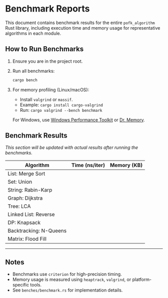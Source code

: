# Benchmark Reports

This document contains benchmark results for the entire `pofk_algorithm` Rust library, including execution time and memory usage for representative algorithms in each module.

## How to Run Benchmarks

1. Ensure you are in the project root.
2. Run all benchmarks:
   ```sh
   cargo bench
   ```
3. For memory profiling (Linux/macOS):
   - Install `valgrind` or `massif`.
   - Example: `cargo install cargo-valgrind`
   - Run: `cargo valgrind --bench benchmark`
   
   For Windows, use [Windows Performance Toolkit](https://docs.microsoft.com/en-us/windows-hardware/test/wpt/) or [Dr. Memory](http://www.drmemory.org/).

## Benchmark Results

*This section will be updated with actual results after running the benchmarks.*

| Algorithm                | Time (ns/iter) | Memory (KB) |
|--------------------------|----------------|-------------|
| List: Merge Sort         |                |             |
| Set: Union               |                |             |
| String: Rabin-Karp       |                |             |
| Graph: Dijkstra          |                |             |
| Tree: LCA                |                |             |
| Linked List: Reverse     |                |             |
| DP: Knapsack             |                |             |
| Backtracking: N-Queens   |                |             |
| Matrix: Flood Fill       |                |             |

---

## Notes
- Benchmarks use `criterion` for high-precision timing.
- Memory usage is measured using `heaptrack`, `valgrind`, or platform-specific tools.
- See `benches/benchmark.rs` for implementation details.
